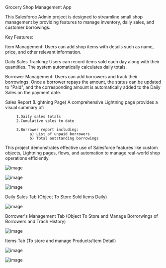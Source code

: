 Grocery Shop Management App 

This Salesforce Admin project is designed to streamline small shop management by providing features to manage inventory, daily sales, and customer borrowings.

Key Features:

   Item Management: Users can add shop items with details such as name, price, and other relevant information.

   Daily Sales Tracking: Users can record items sold each day along with their quantities. The system automatically calculates daily totals.

   Borrower Management: Users can add borrowers and track their borrowings. Once a borrower repays the amount, the status can be updated to "Paid", and the corresponding amount is automatically added to the Daily                            Sales on the payment date.

   Sales Report (Lightning Page) A comprehensive Lightning page provides a visual summary of:
      
         1.Daily sales totals
         2.Cumulative sales to date
      
         3.Borrower report including:
               a) List of unpaid borrowers
               b) Total outstanding borrowings

This project demonstrates effective use of Salesforce features like custom objects, Lightning pages, flows, and automation to manage real-world shop operations efficiently.



![image](https://github.com/user-attachments/assets/11ef236e-8e65-463b-9533-55846b352d61)

![image](https://github.com/user-attachments/assets/8d975565-aa71-443f-a8bf-3e526825dde8)

![image](https://github.com/user-attachments/assets/827538e7-2b0b-4cef-9d58-33b946bfbe4d)


Daily Sales Tab (Object To Store Sold Items Daily)

![image](https://github.com/user-attachments/assets/d7f5bf45-97de-492a-b73c-6a6989f83611)


Borrower's Management Tab (Object To Store and Manage Borrorwings of Borrowers and Trach History)

![image](https://github.com/user-attachments/assets/c764092a-efc8-4b72-9195-446e2121e3d6)

Items Tab (To store and manage Products/Item Detail)

![image](https://github.com/user-attachments/assets/c2851157-a4ed-4f30-b7be-c27bae0c0287)

![image](https://github.com/user-attachments/assets/cea3ea8a-fedf-4769-b7f1-aa93aa805647)




